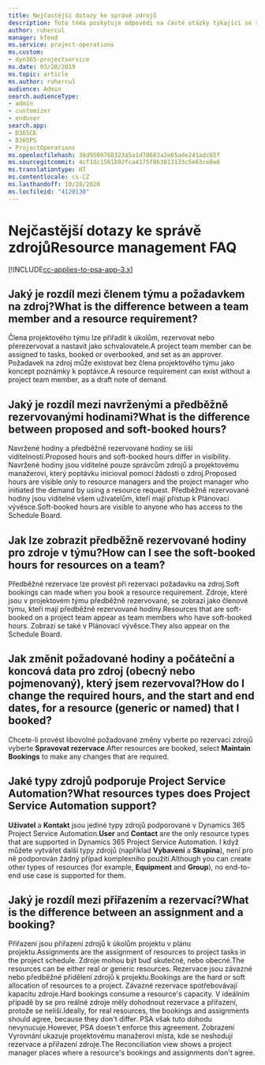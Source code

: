 ```yaml
---
title: Nejčastější dotazy ke správě zdrojů
description: Toto téma poskytuje odpovědi na časté otázky týkající se správy zdrojů.
author: ruhercul
manager: kfend
ms.service: project-operations
ms.custom:
- dyn365-projectservice
ms.date: 03/28/2019
ms.topic: article
ms.author: ruhercul
audience: Admin
search.audienceType:
- admin
- customizer
- enduser
search.app:
- D365CE
- D365PS
- ProjectOperations
ms.openlocfilehash: 38d9509768323a5a1d78683a2e65ade241adc65f
ms.sourcegitcommit: 4cf1dc1561b92fca4175f0b3813133c5e63ce8e6
ms.translationtype: HT
ms.contentlocale: cs-CZ
ms.lasthandoff: 10/28/2020
ms.locfileid: "4120130"
---
```

# <a name="resource-management-faq"></a><span data-ttu-id="7a808-103">Nejčastější dotazy ke správě zdrojů</span><span class="sxs-lookup"><span data-stu-id="7a808-103">Resource management FAQ</span></span>

[!INCLUDE[cc-applies-to-psa-app-3.x](../includes/cc-applies-to-psa-app-3x.md)]

## <a name="what-is-the-difference-between-a-team-member-and-a-resource-requirement"></a><span data-ttu-id="7a808-104">Jaký je rozdíl mezi členem týmu a požadavkem na zdroj?</span><span class="sxs-lookup"><span data-stu-id="7a808-104">What is the difference between a team member and a resource requirement?</span></span>

<span data-ttu-id="7a808-105">Člena projektového týmu lze přiřadit k úkolům, rezervovat nebo přerezervovat a nastavit jako schvalovatele.</span><span class="sxs-lookup"><span data-stu-id="7a808-105">A project team member can be assigned to tasks, booked or overbooked, and set as an approver.</span></span> <span data-ttu-id="7a808-106">Požadavek na zdroj může existovat bez člena projektového týmu jako koncept poznámky k poptávce.</span><span class="sxs-lookup"><span data-stu-id="7a808-106">A resource requirement can exist without a project team member, as a draft note of demand.</span></span> 

## <a name="what-is-the-difference-between-proposed-and-soft-booked-hours"></a><span data-ttu-id="7a808-107">Jaký je rozdíl mezi navrženými a předběžně rezervovanými hodinami?</span><span class="sxs-lookup"><span data-stu-id="7a808-107">What is the difference between proposed and soft-booked hours?</span></span>

<span data-ttu-id="7a808-108">Navržené hodiny a předběžně rezervované hodiny se liší viditelností.</span><span class="sxs-lookup"><span data-stu-id="7a808-108">Proposed hours and soft-booked hours differ in visibility.</span></span> <span data-ttu-id="7a808-109">Navržené hodiny jsou viditelné pouze správcům zdrojů a projektovému manažerovi, který poptávku inicioval pomocí žádosti o zdroj.</span><span class="sxs-lookup"><span data-stu-id="7a808-109">Proposed hours are visible only to resource managers and the project manager who initiated the demand by using a resource request.</span></span> <span data-ttu-id="7a808-110">Předběžně rezervované hodiny jsou viditelné všem uživatelům, kteří mají přístup k Plánovací vývěsce.</span><span class="sxs-lookup"><span data-stu-id="7a808-110">Soft-booked hours are visible to anyone who has access to the Schedule Board.</span></span>

## <a name="how-can-i-see-the-soft-booked-hours-for-resources-on-a-team"></a><span data-ttu-id="7a808-111">Jak lze zobrazit předběžně rezervované hodiny pro zdroje v týmu?</span><span class="sxs-lookup"><span data-stu-id="7a808-111">How can I see the soft-booked hours for resources on a team?</span></span>

<span data-ttu-id="7a808-112">Předběžné rezervace lze provést při rezervaci požadavku na zdroj.</span><span class="sxs-lookup"><span data-stu-id="7a808-112">Soft bookings can made when you book a resource requirement.</span></span> <span data-ttu-id="7a808-113">Zdroje, které jsou v projektovém týmu předběžně rezervované, se zobrazí jako členové týmu, kteří mají předběžně rezervované hodiny.</span><span class="sxs-lookup"><span data-stu-id="7a808-113">Resources that are soft-booked on a project team appear as team members who have soft-booked hours.</span></span> <span data-ttu-id="7a808-114">Zobrazí se také v Plánovací vývěsce.</span><span class="sxs-lookup"><span data-stu-id="7a808-114">They also appear on the Schedule Board.</span></span>

## <a name="how-do-i-change-the-required-hours-and-the-start-and-end-dates-for-a-resource-generic-or-named-that-i-booked"></a><span data-ttu-id="7a808-115">Jak změnit požadované hodiny a počáteční a koncová data pro zdroj (obecný nebo pojmenovaný), který jsem rezervoval?</span><span class="sxs-lookup"><span data-stu-id="7a808-115">How do I change the required hours, and the start and end dates, for a resource (generic or named) that I booked?</span></span>

<span data-ttu-id="7a808-116">Chcete-li provést libovolné požadované změny vyberte po rezervaci zdrojů vyberte **Spravovat rezervace**.</span><span class="sxs-lookup"><span data-stu-id="7a808-116">After resources are booked, select **Maintain Bookings** to make any changes that are required.</span></span>

## <a name="what-resources-types-does-project-service-automation-support"></a><span data-ttu-id="7a808-117">Jaké typy zdrojů podporuje Project Service Automation?</span><span class="sxs-lookup"><span data-stu-id="7a808-117">What resources types does Project Service Automation support?</span></span>

<span data-ttu-id="7a808-118">**Uživatel** a **Kontakt** jsou jediné typy zdrojů podporované v Dynamics 365 Project Service Automation.</span><span class="sxs-lookup"><span data-stu-id="7a808-118">**User** and **Contact** are the only resource types that are supported in Dynamics 365 Project Service Automation.</span></span> <span data-ttu-id="7a808-119">I když můžete vytvářet další typy zdrojů (například **Vybavení** a **Skupina**), není pro ně podporován žádný případ komplexního použití.</span><span class="sxs-lookup"><span data-stu-id="7a808-119">Although you can create other types of resources (for example, **Equipment** and **Group**), no end-to-end use case is supported for them.</span></span>

## <a name="what-is-the-difference-between-an-assignment-and-a-booking"></a><span data-ttu-id="7a808-120">Jaký je rozdíl mezi přiřazením a rezervací?</span><span class="sxs-lookup"><span data-stu-id="7a808-120">What is the difference between an assignment and a booking?</span></span>

<span data-ttu-id="7a808-121">Přiřazení jsou přiřazení zdrojů k úkolům projektu v plánu projektu.</span><span class="sxs-lookup"><span data-stu-id="7a808-121">Assignments are the assignment of resources to project tasks in the project schedule.</span></span> <span data-ttu-id="7a808-122">Zdroje mohou být buď skutečné, nebo obecné.</span><span class="sxs-lookup"><span data-stu-id="7a808-122">The resources can be either real or generic resources.</span></span> <span data-ttu-id="7a808-123">Rezervace jsou závazné nebo předběžné přidělení zdrojů k projektu.</span><span class="sxs-lookup"><span data-stu-id="7a808-123">Bookings are the hard or soft allocation of resources to a project.</span></span> <span data-ttu-id="7a808-124">Závazné rezervace spotřebovávají kapacitu zdroje.</span><span class="sxs-lookup"><span data-stu-id="7a808-124">Hard bookings consume a resource's capacity.</span></span> <span data-ttu-id="7a808-125">V ideálním případě by se pro reálné zdroje měly dohodnout rezervace a přiřazení, protože se neliší.</span><span class="sxs-lookup"><span data-stu-id="7a808-125">Ideally, for real resources, the bookings and assignments should agree, because they don't differ.</span></span> <span data-ttu-id="7a808-126">PSA však tuto dohodu nevynucuje.</span><span class="sxs-lookup"><span data-stu-id="7a808-126">However, PSA doesn't enforce this agreement.</span></span> <span data-ttu-id="7a808-127">Zobrazení Vyrovnání ukazuje projektovému manažerovi místa, kde se neshodují rezervace a přiřazení zdroje.</span><span class="sxs-lookup"><span data-stu-id="7a808-127">The Reconciliation view shows a project manager places where a resource's bookings and assignments don't agree.</span></span>
